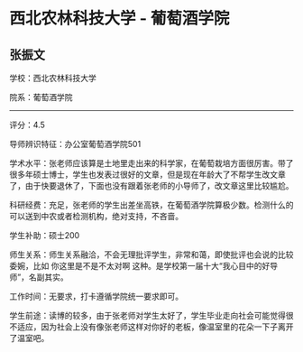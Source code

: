 # 西北农林科技大学 - 葡萄酒学院

## 张振文

学校：西北农林科技大学

院系：葡萄酒学院

* * *

评分：4.5

导师辨识特征：办公室葡萄酒学院501

学术水平：张老师应该算是土地里走出来的科学家，在葡萄栽培方面很厉害。带了很多年硕士博士，学生也发表过很好的文章，但是现在年龄大了不帮学生改文章了，由于快要退休了，下面也没有跟着张老师的小导师了，改文章这里比较尴尬。

科研经费：充足，张老师的学生出差坐高铁，在葡萄酒学院算极少数。检测什么的可以送到中农或者检测机构，绝对支持，不吝啬。

学生补助：硕士200

师生关系：师生关系融洽，不会无理批评学生，非常和蔼，即使批评也会说的比较委婉，比如 你这里是不是不太对啊 这种。是学校第一届十大“我心目中的好导师”，名副其实。

工作时间：无要求，打卡遵循学院统一要求即可。

学生前途：读博的较多，由于张老师对学生太好了，学生毕业走向社会可能觉得很不适应，因为社会上没有像张老师这样对你好的老板，像温室里的花朵一下子离开了温室吧。